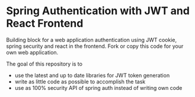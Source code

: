# Spring Authentication with JWT and React Frontend
Building block for a web application authentication using 
JWT cookie, spring security and react in the frontend. 
Fork or copy this code for your own web application.

The goal of this repository is to

* use the latest and up to date libraries for JWT token generation
* write as little code as possible to accomplish the task
* use as 100% security API of spring auth instead of writing own code
